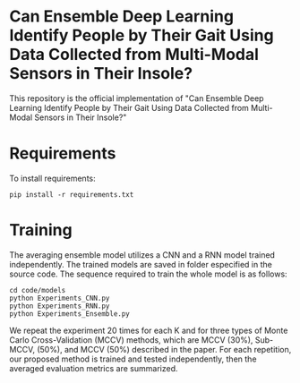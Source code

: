 # Can Ensemble Deep Learning Identify People by Their Gait Using Data Collected from Multi-Modal Sensors in Their Insole?
This repository is the official implementation of "Can Ensemble Deep Learning Identify People by Their Gait Using Data Collected from Multi-Modal Sensors in Their Insole?"
# Requirements
To install requirements:
```
pip install -r requirements.txt
```
# Training
The averaging ensemble model utilizes a CNN and a RNN model trained independently. The trained models are saved in folder especified in the source code. The sequence required to train the whole model is as follows:
```
cd code/models
python Experiments_CNN.py
python Experiments_RNN.py
python Experiments_Ensemble.py
```
We repeat the experiment 20 times for each K and for three types of Monte Carlo Cross-Validation (MCCV) methods, which are MCCV (30%), Sub-MCCV, (50%), and MCCV (50%) described in the paper.
For each repetition, our proposed method is trained and tested independently, then the averaged evaluation metrics are summarized.
